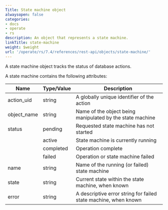 ```yaml
---
Title: State machine object
alwaysopen: false
categories:
- docs
- operate
- rs
description: An object that represents a state machine.
linkTitle: state-machine
weight: $weight
url: '/operate/rs/7.4/references/rest-api/objects/state-machine/'
---
```


A state machine object tracks the status of database actions.

A state machine contains the following attributes:

| Name        | Type/Value | Description |
|-------------|------------|-------------|
| action_uid  | string     | A globally unique identifier of the action |
| object_name | string     | Name of the object being manipulated by the state machine |
| status      | pending    | Requested state machine has not started |
|             | active     | State machine is currently running |
|             | completed  | Operation complete |
|             | failed     | Operation or state machine failed |
| name        | string     | Name of the running (or failed) state machine |
| state       | string     | Current state within the state machine, when known |
| error       | string     | A descriptive error string for failed state machine, when known |
